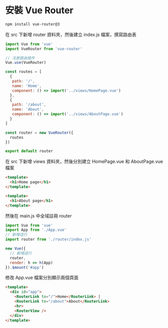 # 安裝 Vue Router

```bash
npm install vue-router@3
```

在 src 下新增 router 資料夾，然後建立 index.js 檔案，撰寫路由表

```js
import Vue from 'vue'
import VueRouter from 'vue-router'

// 注册路由插件
Vue.use(VueRouter)

const routes = [
  {
   path: '/',
   name: 'Home',
   component: () => import('../views/HomePage.vue')
  },
  {
   path: '/about',
   name: 'About',
   component: () => import('../views/AboutPage.vue')
  }
]

const router = new VueRouter({
  routes
})

export default router
```

在 src 下新增 views 資料夾，然後分別建立 HomePage.vue 和 AboutPage.vue 檔案

```html
<template>
  <h1>Home page</h1>
</template>

<template>
  <h1>About page</h1>
</template>
```


然後在 main.js 中全域註冊 router 

```js
import Vue from 'vue'
import App from './App.vue'
// 新增這行
import router from './router/index.js'

new Vue({
  // 新增這行
  router,
  render: h => h(App)
}).$mount('#app')
```

修改 App.vue 檔案分別顯示兩個頁面

```html
<template>
  <div id="app">
    <RouterLink to="/">Home</RouterLink> |
    <RouterLink to="/about">About</RouterLink>
    <hr>
    <RouterView />
  </div>
</template>
```